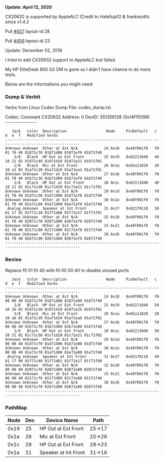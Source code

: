 **Update: April 12, 2020**

CX20632 is supported by AppleALC (Credit to Halelluja12 & frankiezdh) since v1.4.2

Pull [#457](https://github.com/acidanthera/AppleALC/pull/457) layout-id 28

Pull [#459](https://github.com/acidanthera/AppleALC/pull/459) layout-id 23


Update: December 02, 2018

I tried to add CX20632 support to AppleALC but failed.

My HP EliteDesk 800 G3 DM is gone so I didn't have chance to do more tests.

Below are the informations you might need:

### Dump & Verbit

Verbs from Linux Codec Dump File: codec_dump.txt

Codec: Conexant CX20632   Address: 0   DevID: 351359128 (0x14f15098)
<br />
\----------------

```
   Jack   Color  Description                  Node     PinDefault   c  d  e  f   Modified Verbs
--------------------------------------------------------------------------------------------------------
Unknown Unknown  Other at Ext N/A            24 0x18   0x40f001f0   f0 01 f0 40 01871cf0 01871d00 01871ef0 01871f40
    1/8   Black  HP Out at Ext Front         25 0x19   0x02211040   40 10 21 02 01971c40 01971d10 01971e21 01971f01
    1/8   Black  Mic at Ext Front            26 0x1a   0x02a11020   20 10 a1 02 01a71c20 01a71d10 01a71ea1 01a71f01
Unknown Unknown  Other at Ext N/A            27 0x1b   0x40f001f0   f0 01 f0 40 01b71c30 01b71d00 01b71ef0 01b71f40
    1/8   Black  HP Out at Ext Front         28 0x1c   0x022110d0   d0 10 21 02 01c71cd0 01c71d10 01c71e21 01c71f01
Unknown Unknown  Other at Ext N/A            29 0x1d   0x40f001f0   f0 01 f0 40 01d71c50 01d71d00 01d71ef0 01d71f40
Unknown Unknown  Other at Ext N/A            30 0x1e   0x40f001f0   f0 01 f0 40 01e71c60 01e71d00 01e71ef0 01e71f40
 Analog Unknown  Speaker at Int Front        31 0x1f   0x92170110   10 01 17 92 01f71c10 01f71d00 01f71e17 01f71f91
Unknown Unknown  Other at Ext N/A            32 0x20   0x40f001f0   f0 01 f0 40 02071c70 02071d00 02071ef0 02071f40
Unknown Unknown  Other at Ext N/A            33 0x21   0x40f001f0   f0 01 f0 40 02171c80 02171d00 02171ef0 02171f40
Unknown Unknown  Other at Ext N/A            38 0x26   0x40f001f0   f0 01 f0 40 02671c90 02671d00 02671ef0 02671f40
--------------------------------------------------------------------------------------------------------
```

### Revise
Replace f0 01 f0 40 with f0 00 00 40 to disable unused ports
```
   Jack   Color  Description                  Node     PinDefault   c  d  e  f   Modified Verbs
--------------------------------------------------------------------------------------------------------
Unknown Unknown  Other at Ext N/A            24 0x18   0x40f001f0   f0 00 00 40 01871cf0 01871d00 01871e00 01871f40
    1/8   Black  HP Out at Ext Front         25 0x19   0x02211040   50 10 2b 02 01971c50 01971d10 01971e2b 01971f02
    1/8   Black  Mic at Ext Front            26 0x1a   0x02a11020   20 10 ab 02 01a71c20 01a71d10 01a71eab 01a71f02
Unknown Unknown  Other at Ext N/A            27 0x1b   0x40f001f0   f0 00 00 40 01b71cf0 01b71d00 01b71e00 01b71f40
    1/8   Black  HP Out at Ext Front         28 0x1c   0x022110d0   50 10 21 02 01c71c50 01c71d10 01c71e21 01c71f02
Unknown Unknown  Other at Ext N/A            29 0x1d   0x40f001f0   f0 00 00 40 01d71cf0 01d71d00 01d71e00 01d71f40
Unknown Unknown  Other at Ext N/A            30 0x1e   0x40f001f0   f0 00 00 40 01e71cf0 01e71d00 01e71e00 01e71f40
 Analog Unknown  Speaker at Int Front        31 0x1f   0x92170110   40 01 17 90 01f71c40 01f71d01 01f71e17 01f71f90
Unknown Unknown  Other at Ext N/A            32 0x20   0x40f001f0   f0 00 00 40 02071cf0 02071d00 02071e00 02071f40
Unknown Unknown  Other at Ext N/A            33 0x21   0x40f001f0   f0 00 00 40 02171cf0 02171d00 02171e00 02171f40
Unknown Unknown  Other at Ext N/A            38 0x26   0x40f001f0   f0 00 00 40 02671cf0 02671d00 02671e00 02671f40
--------------------------------------------------------------------------------------------------------
```

### PathMap
| Node | Dec | Device Name | Path |
| ---- | ---- | ---- | ---- |
| 0x19 | 25 | HP Out at Ext Front	| 25->17 |
| 0x1a | 26	| Mic at Ext Front | 20->26 |
| 0x1c | 28	| HP Out at Ext Front	| 28->23 |
| 0x1a | 31 | Speaker at Int Front | 31->16 |
